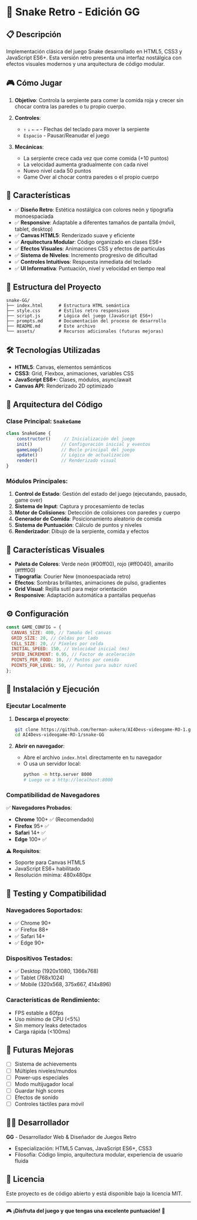 # 🐍 Snake Retro - Edición GG

## 📋 Descripción

Implementación clásica del juego Snake desarrollado en HTML5, CSS3 y JavaScript ES6+. Esta versión retro presenta una interfaz nostálgica con efectos visuales modernos y una arquitectura de código modular.

## 🎮 Cómo Jugar

1. **Objetivo**: Controla la serpiente para comer la comida roja y crecer sin chocar contra las paredes o tu propio cuerpo.

2. **Controles**:

   - `↑` `↓` `←` `→` - Flechas del teclado para mover la serpiente
   - `Espacio` - Pausar/Reanudar el juego

3. **Mecánicas**:
   - La serpiente crece cada vez que come comida (+10 puntos)
   - La velocidad aumenta gradualmente con cada nivel
   - Nuevo nivel cada 50 puntos
   - Game Over al chocar contra paredes o el propio cuerpo

## 🚀 Características

- ✅ **Diseño Retro**: Estética nostálgica con colores neón y tipografía monoespaciada
- ✅ **Responsive**: Adaptable a diferentes tamaños de pantalla (móvil, tablet, desktop)
- ✅ **Canvas HTML5**: Renderizado suave y eficiente
- ✅ **Arquitectura Modular**: Código organizado en clases ES6+
- ✅ **Efectos Visuales**: Animaciones CSS y efectos de partículas
- ✅ **Sistema de Niveles**: Incremento progresivo de dificultad
- ✅ **Controles Intuitivos**: Respuesta inmediata del teclado
- ✅ **UI Informativa**: Puntuación, nivel y velocidad en tiempo real

## 📁 Estructura del Proyecto

```
snake-GG/
├── index.html      # Estructura HTML semántica
├── style.css       # Estilos retro responsivos
├── script.js       # Lógica del juego (JavaScript ES6+)
├── prompts.md      # Documentación del proceso de desarrollo
├── README.md       # Este archivo
└── assets/         # Recursos adicionales (futuras mejoras)
```

## 🛠️ Tecnologías Utilizadas

- **HTML5**: Canvas, elementos semánticos
- **CSS3**: Grid, Flexbox, animaciones, variables CSS
- **JavaScript ES6+**: Clases, módulos, async/await
- **Canvas API**: Renderizado 2D optimizado

## 🎯 Arquitectura del Código

### Clase Principal: `SnakeGame`

```javascript
class SnakeGame {
    constructor()     // Inicialización del juego
    init()           // Configuración inicial y eventos
    gameLoop()       // Bucle principal del juego
    update()         // Lógica de actualización
    render()         // Renderizado visual
}
```

### Módulos Principales:

1. **Control de Estado**: Gestión del estado del juego (ejecutando, pausado, game over)
2. **Sistema de Input**: Captura y procesamiento de teclas
3. **Motor de Colisiones**: Detección de colisiones con paredes y cuerpo
4. **Generador de Comida**: Posicionamiento aleatorio de comida
5. **Sistema de Puntuación**: Cálculo de puntos y niveles
6. **Renderizador**: Dibujo de la serpiente, comida y efectos

## 🎨 Características Visuales

- **Paleta de Colores**: Verde neón (#00ff00), rojo (#ff0040), amarillo (#ffff00)
- **Tipografía**: Courier New (monoespaciada retro)
- **Efectos**: Sombras brillantes, animaciones de pulso, gradientes
- **Grid Visual**: Rejilla sutil para mejor orientación
- **Responsive**: Adaptación automática a pantallas pequeñas

## ⚙️ Configuración

```javascript
const GAME_CONFIG = {
  CANVAS_SIZE: 400, // Tamaño del canvas
  GRID_SIZE: 20, // Celdas por lado
  CELL_SIZE: 20, // Píxeles por celda
  INITIAL_SPEED: 150, // Velocidad inicial (ms)
  SPEED_INCREMENT: 0.95, // Factor de aceleración
  POINTS_PER_FOOD: 10, // Puntos por comida
  POINTS_FOR_LEVEL: 50, // Puntos para subir nivel
};
```

## 🚀 Instalación y Ejecución

### Ejecutar Localmente

1. **Descarga el proyecto**:

   ```bash
   git clone https://github.com/herman-aukera/AI4Devs-videogame-RO-1.git
   cd AI4Devs-videogame-RO-1/snake-GG
   ```

2. **Abrir en navegador**:
   - Abre el archivo `index.html` directamente en tu navegador
   - O usa un servidor local:
     ```bash
     python -m http.server 8000
     # Luego ve a http://localhost:8000
     ```

### Compatibilidad de Navegadores

✅ **Navegadores Probados**:

- **Chrome** 100+ ✅ (Recomendado)
- **Firefox** 95+ ✅
- **Safari** 14+ ✅
- **Edge** 100+ ✅

⚠️ **Requisitos**:

- Soporte para Canvas HTML5
- JavaScript ES6+ habilitado
- Resolución mínima: 480x480px

## 🧪 Testing y Compatibilidad

### Navegadores Soportados:

- ✅ Chrome 90+
- ✅ Firefox 88+
- ✅ Safari 14+
- ✅ Edge 90+

### Dispositivos Testados:

- ✅ Desktop (1920x1080, 1366x768)
- ✅ Tablet (768x1024)
- ✅ Mobile (320x568, 375x667, 414x896)

### Características de Rendimiento:

- FPS estable a 60fps
- Uso mínimo de CPU (<5%)
- Sin memory leaks detectados
- Carga rápida (<100ms)

## 🚧 Futuras Mejoras

- [ ] Sistema de achievements
- [ ] Múltiples niveles/mundos
- [ ] Power-ups especiales
- [ ] Modo multijugador local
- [ ] Guardar high scores
- [ ] Efectos de sonido
- [ ] Controles táctiles para móvil

## 👨‍💻 Desarrollador

**GG** - Desarrollador Web & Diseñador de Juegos Retro

- Especialización: HTML5 Canvas, JavaScript ES6+, CSS3
- Filosofía: Código limpio, arquitectura modular, experiencia de usuario fluida

## 📄 Licencia

Este proyecto es de código abierto y está disponible bajo la licencia MIT.

---

🎮 **¡Disfruta del juego y que tengas una excelente puntuación!** 🐍

